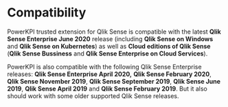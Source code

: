 # Compatibility

PowerKPI trusted extension for Qlik Sense is compatible with the latest **Qlik Sense Enterprise June 2020** release \(including **Qlik Sense on Windows** and **Qlik Sense on Kubernetes**\) as well as **Cloud editions of Qlik Sense** \(**Qlik Sense Bussiness** and **Qlik Sense Enterprise on Cloud Services**\).

PowerKPI is also compatible with the following Qlik Sense Enterprise releases: **Qlik Sense Enterprise April 2020,** **Qlik Sense February 2020**,  **Qlik Sense November 2019**, **Qlik Sense September 2019**, **Qlik Sense June 2019**, **Qlik Sense April 2019** and **Qlik Sense February 2019**. But it also should work with some older supported Qlik Sense releases. 


